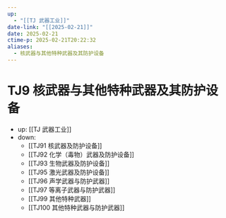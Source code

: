 ```yaml
---
up:
  - "[[TJ 武器工业]]"
date-link: "[[2025-02-21]]"
date: 2025-02-21
ctime-p: 2025-02-21T20:22:32
aliases:
  - 核武器与其他特种武器及其防护设备
---
```


# TJ9 核武器与其他特种武器及其防护设备

- up: [[TJ 武器工业]]
- down:	
	- [[TJ91 核武器及防护设备]]
	- [[TJ92 化学（毒物）武器及防护设备]]
	- [[TJ93 生物武器及防护设备]]
	- [[TJ95 激光武器及防护设备]]
	- [[TJ96 声学武器与防护武器]]
	- [[TJ97 等离子武器与防护武器]]
	- [[TJ99 其他特种武器]]
	- [[TJ100 其他特种武器与防护武器]]
	
